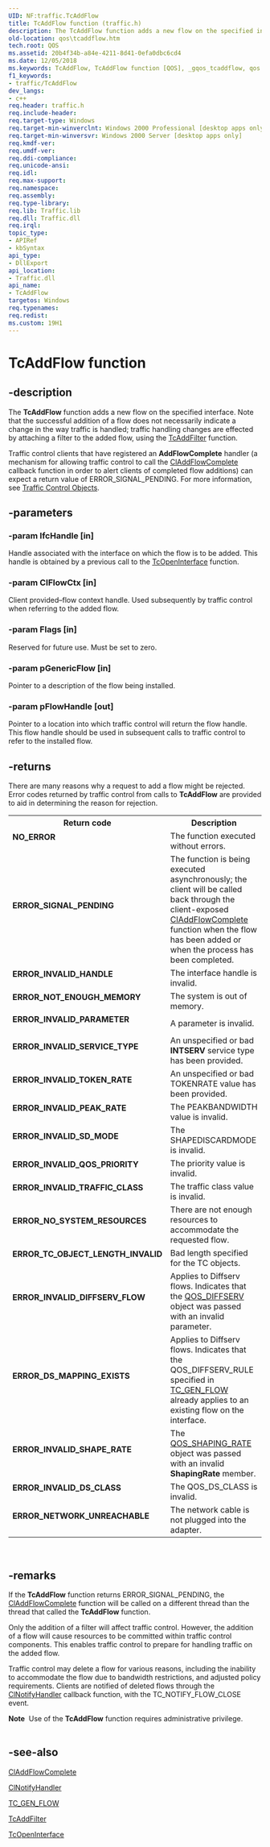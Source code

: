 ```yaml
---
UID: NF:traffic.TcAddFlow
title: TcAddFlow function (traffic.h)
description: The TcAddFlow function adds a new flow on the specified interface.
old-location: qos\tcaddflow.htm
tech.root: QOS
ms.assetid: 20b4f34b-a84e-4211-8d41-0efa0dbc6cd4
ms.date: 12/05/2018
ms.keywords: TcAddFlow, TcAddFlow function [QOS], _gqos_tcaddflow, qos.tcaddflow, traffic/TcAddFlow
f1_keywords:
- traffic/TcAddFlow
dev_langs:
- c++
req.header: traffic.h
req.include-header: 
req.target-type: Windows
req.target-min-winverclnt: Windows 2000 Professional [desktop apps only]
req.target-min-winversvr: Windows 2000 Server [desktop apps only]
req.kmdf-ver: 
req.umdf-ver: 
req.ddi-compliance: 
req.unicode-ansi: 
req.idl: 
req.max-support: 
req.namespace: 
req.assembly: 
req.type-library: 
req.lib: Traffic.lib
req.dll: Traffic.dll
req.irql: 
topic_type:
- APIRef
- kbSyntax
api_type:
- DllExport
api_location:
- Traffic.dll
api_name:
- TcAddFlow
targetos: Windows
req.typenames: 
req.redist: 
ms.custom: 19H1
---
```


# TcAddFlow function


## -description


The 
<b>TcAddFlow</b> function adds a new flow on the specified interface. Note that the successful addition of a flow does not necessarily indicate a change in the way traffic is handled; traffic handling changes are effected by attaching a filter to the added flow, using the 
<a href="https://docs.microsoft.com/previous-versions/windows/desktop/api/traffic/nf-traffic-tcaddfilter">TcAddFilter</a> function.

Traffic control clients that have registered an <b>AddFlowComplete</b> handler (a mechanism for allowing traffic control to call the 
<a href="https://docs.microsoft.com/previous-versions/windows/desktop/api/traffic/nc-traffic-tci_add_flow_complete_handler">ClAddFlowComplete</a> callback function in order to alert clients of completed flow additions) can expect a return value of ERROR_SIGNAL_PENDING. For more information, see 
<a href="https://docs.microsoft.com/previous-versions/windows/desktop/qos/traffic-control-objects">Traffic Control Objects</a>.


## -parameters




### -param IfcHandle [in]

Handle associated with the interface on which the flow is to be added. This handle is obtained by a previous call to the 
<a href="https://docs.microsoft.com/previous-versions/windows/desktop/api/traffic/nf-traffic-tcopeninterfacea">TcOpenInterface</a> function.


### -param ClFlowCtx [in]

Client provided–flow context handle. Used subsequently by traffic control when referring to the added flow.


### -param Flags [in]

Reserved for future use. Must be set to zero.


### -param pGenericFlow [in]

Pointer to a description of the flow being installed.


### -param pFlowHandle [out]

Pointer to a location into which traffic control will return the flow handle. This flow handle should be used in subsequent calls to traffic control to refer to the installed flow.


## -returns



There are many reasons why a request to add a flow might be rejected. Error codes returned by traffic control from calls to 
<b>TcAddFlow</b> are provided to aid in determining the reason for rejection.

<table>
<tr>
<th>Return code</th>
<th>Description</th>
</tr>
<tr>
<td width="40%">
<dl>
<dt><b>NO_ERROR</b></dt>
</dl>
</td>
<td width="60%">
The function executed without errors.

</td>
</tr>
<tr>
<td width="40%">
<dl>
<dt><b>ERROR_SIGNAL_PENDING</b></dt>
</dl>
</td>
<td width="60%">
The function is being executed asynchronously; the client will be called back through the client-exposed 
<a href="https://docs.microsoft.com/previous-versions/windows/desktop/api/traffic/nc-traffic-tci_add_flow_complete_handler">ClAddFlowComplete</a> function when the flow has been added or when the process has been completed.

</td>
</tr>
<tr>
<td width="40%">
<dl>
<dt><b>ERROR_INVALID_HANDLE</b></dt>
</dl>
</td>
<td width="60%">
The interface handle is invalid.

</td>
</tr>
<tr>
<td width="40%">
<dl>
<dt><b>ERROR_NOT_ENOUGH_MEMORY</b></dt>
</dl>
</td>
<td width="60%">
The system is out of memory.

</td>
</tr>
<tr>
<td width="40%">
<dl>
<dt><b>ERROR_INVALID_PARAMETER</b></dt>
</dl>
</td>
<td width="60%">
A parameter is invalid.

</td>
</tr>
<tr>
<td width="40%">
<dl>
<dt><b>ERROR_INVALID_SERVICE_TYPE</b></dt>
</dl>
</td>
<td width="60%">
An unspecified or bad <b>INTSERV</b> service type has been provided.

</td>
</tr>
<tr>
<td width="40%">
<dl>
<dt><b>ERROR_INVALID_TOKEN_RATE</b></dt>
</dl>
</td>
<td width="60%">
An unspecified or bad TOKENRATE value has been provided.

</td>
</tr>
<tr>
<td width="40%">
<dl>
<dt><b>ERROR_INVALID_PEAK_RATE</b></dt>
</dl>
</td>
<td width="60%">
The PEAKBANDWIDTH value is invalid.

</td>
</tr>
<tr>
<td width="40%">
<dl>
<dt><b>ERROR_INVALID_SD_MODE</b></dt>
</dl>
</td>
<td width="60%">
The SHAPEDISCARDMODE is invalid.

</td>
</tr>
<tr>
<td width="40%">
<dl>
<dt><b>ERROR_INVALID_QOS_PRIORITY</b></dt>
</dl>
</td>
<td width="60%">
The priority value is invalid.

</td>
</tr>
<tr>
<td width="40%">
<dl>
<dt><b>ERROR_INVALID_TRAFFIC_CLASS</b></dt>
</dl>
</td>
<td width="60%">
The traffic class value is invalid.

</td>
</tr>
<tr>
<td width="40%">
<dl>
<dt><b>ERROR_NO_SYSTEM_RESOURCES</b></dt>
</dl>
</td>
<td width="60%">
There are not enough resources to accommodate the requested flow.

</td>
</tr>
<tr>
<td width="40%">
<dl>
<dt><b>ERROR_TC_OBJECT_LENGTH_INVALID</b></dt>
</dl>
</td>
<td width="60%">
Bad length specified for the TC objects.

</td>
</tr>
<tr>
<td width="40%">
<dl>
<dt><b>ERROR_INVALID_DIFFSERV_FLOW</b></dt>
</dl>
</td>
<td width="60%">
Applies to Diffserv flows. Indicates that the 
<a href="https://docs.microsoft.com/windows/desktop/api/qosobjs/ns-qosobjs-qos_diffserv">QOS_DIFFSERV</a> object was passed with an invalid parameter.

</td>
</tr>
<tr>
<td width="40%">
<dl>
<dt><b>ERROR_DS_MAPPING_EXISTS</b></dt>
</dl>
</td>
<td width="60%">
Applies to Diffserv flows. Indicates that the QOS_DIFFSERV_RULE specified in 
<a href="https://docs.microsoft.com/windows/desktop/api/traffic/ns-traffic-tc_gen_flow">TC_GEN_FLOW</a> already applies to an existing flow on the interface.

</td>
</tr>
<tr>
<td width="40%">
<dl>
<dt><b>ERROR_INVALID_SHAPE_RATE</b></dt>
</dl>
</td>
<td width="60%">
The 
<a href="https://docs.microsoft.com/windows/desktop/api/qos/ns-qos-qos_shaping_rate">QOS_SHAPING_RATE</a> object was passed with an invalid <b>ShapingRate</b> member.

</td>
</tr>
<tr>
<td width="40%">
<dl>
<dt><b>ERROR_INVALID_DS_CLASS</b></dt>
</dl>
</td>
<td width="60%">
The QOS_DS_CLASS is invalid.

</td>
</tr>
<tr>
<td width="40%">
<dl>
<dt><b>ERROR_NETWORK_UNREACHABLE</b></dt>
</dl>
</td>
<td width="60%">
The network cable is not plugged into the adapter.

</td>
</tr>
</table>
 




## -remarks



If the 
<b>TcAddFlow</b> function returns ERROR_SIGNAL_PENDING, the 
<a href="https://docs.microsoft.com/previous-versions/windows/desktop/api/traffic/nc-traffic-tci_add_flow_complete_handler">ClAddFlowComplete</a> function will be called on a different thread than the thread that called the 
<b>TcAddFlow</b> function.

Only the addition of a filter will affect traffic control. However, the addition of a flow will cause resources to be committed within traffic control components. This enables traffic control to prepare for handling traffic on the added flow.

Traffic control may delete a flow for various reasons, including the inability to accommodate the flow due to bandwidth restrictions, and adjusted policy requirements. Clients are notified of deleted flows through the 
<a href="https://docs.microsoft.com/previous-versions/windows/desktop/api/traffic/nc-traffic-tci_notify_handler">ClNotifyHandler</a> callback function, with the TC_NOTIFY_FLOW_CLOSE event.

<div class="alert"><b>Note</b>  Use of the 
<b>TcAddFlow</b> function requires administrative privilege.</div>
<div> </div>



## -see-also




<a href="https://docs.microsoft.com/previous-versions/windows/desktop/api/traffic/nc-traffic-tci_add_flow_complete_handler">ClAddFlowComplete</a>



<a href="https://docs.microsoft.com/previous-versions/windows/desktop/api/traffic/nc-traffic-tci_notify_handler">ClNotifyHandler</a>



<a href="https://docs.microsoft.com/windows/desktop/api/traffic/ns-traffic-tc_gen_flow">TC_GEN_FLOW</a>



<a href="https://docs.microsoft.com/previous-versions/windows/desktop/api/traffic/nf-traffic-tcaddfilter">TcAddFilter</a>



<a href="https://docs.microsoft.com/previous-versions/windows/desktop/api/traffic/nf-traffic-tcopeninterfacea">TcOpenInterface</a>
 

 

